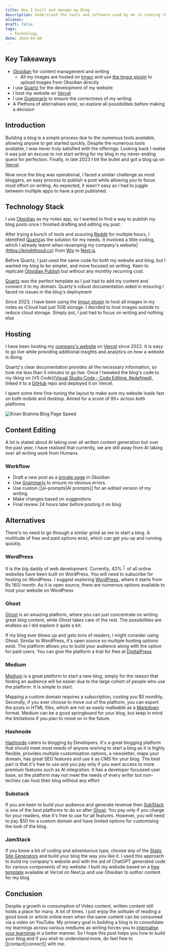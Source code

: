 ```yaml
---
title: How I built and manage my Blog
description: Understand the tools and software used by me in running this blog. The goal was to have a blog with WikiLinks and Graph View as Obsidian while spending no money
aliases: 
draft: false
tags:
  - Technology
date: 2024-04-08
---
```

## Key Takeaways

- [Obsidian](https://obsidian.md/) for content management and writing
	- All my images are hosted on [Imgur](https://imgur.com) and use [the Imgur plugin](https://github.com/gavvvr/obsidian-imgur-plugin) to upload images from Obsidian directly 
- I use [Quartz](https://quartz.jzhao.xyz/) for the development of my website
- I host my website on [Vercel](https://vercel.com)
- I use [Grammarly](https://app.grammarly.com/) to ensure the correctness of my writing
- A Plethora of alternatives exist, so explore all possibilities before making a decision

## Introduction

Building a blog is a simple process due to the numerous tools available, allowing anyone to get started quickly. Despite the numerous tools available, I was never truly satisfied with the offerings. Looking back I realse it was just an excuse to not start writing for my blog in my never-ending quest for perfection. Finally, in late 2023 I bit the bullet and got a blog up on [Vercel](https://vercel.com). 

Now once the blog was operational, I faced a similar challenge as most bloggers, an easy process to publish a post while allowing you to focus most effort on writing. As expected, it wasn't easy as I had to juggle between multiple apps to have a post published.

## Technology Stack

I use [Obsidian](https://obsidian.md) as my notes app, so I wanted to find a way to publish my blog posts once I finished drafting and editing my post.

After trying a bunch of tools and scouring [Reddit](https://reddit.com) for multiple hours, I identified [Quartz](https://quartz.jzhao.xyz/)as the solution for my needs. It involved a little coding, which I already learnt when revamping my company's website](https://knighthood.co) from [Wix](https://www.wix.com/) to [Next.js](https://nextjs.org/). 

Before Quartz, I just used the same code for both my website and blog, but I wanted my blog to be simpler, and more focused on writing. Keen to replicate [Obsidian Publish](https://obsidian.md/publish) but without any monthly recurring cost. 

 [Quartz](https://quartz.jzhao.xyz/) was the perfect template as  I just had to add my content and connect it to my domain. Quartz's robust documentation aided in ensuring I faced no issues in the blog's deployment
 
Since 2023, I have been using the [Imgur plugin](https://github.com/gavvvr/obsidian-imgur-plugin) to host all images in my notes as iCloud had just 5GB storage. I decided to host images outside to reduce cloud storage. Simply put, I just had to focus on writing and nothing else

## Hosting

I have been hosting my [company's website](https://knighthood.co) on  [Vercel](https://vercel.com) since 2022. It is easy to go live while providing additional insights and analytics on how a website is doing. 

Quartz's clear documentation provides all the necessary information, so took me less than 5 minutes to go live. Once I tweaked the blog's code to my liking on [VS Code]([Visual Studio Code - Code Editing. Redefined](https://code.visualstudio.com/)), linked it to a [GitHub](https://github.com/) repo and deployed it on Vercel. 

I spent some time fine-tuning the layout to make sure my website loads fast on both mobile and desktop. Aimed for a score of 90+ across both platforms

![Kiran Brahma Blog Page Speed](https://i.imgur.com/wSh7vaq.png)


## Content Editing

A lot is stated about AI taking over all written content generation but over the past year, I have realised that currently, we are still away from AI taking over all writing work from Humans. 

### Workflow
- Draft a new post as a [private page](https://quartz.jzhao.xyz/features/private-pages) in Obsidian
- Use [Grammarly](https://app.grammarly.com/) to ensure no obvious errors. 
- Use custom [[ai-prompts|AI prompts]] for an edited version of my writing
- Make changes based on suggestions
- Final review 24 hours later before posting it on blog
## Alternatives

There's no need to go through a similar grind as me to start a blog. A multitude of free and paid options exist, which can get you up and running quickly. 

### WordPress 

It is the big daddy of web development. Currently, 43% <sup><a href="https://colorlib.com/wp/wordpress-statistics/">1</a></sup>. of all online websites have been built on WordPress. You will need to subscribe for hosting on WordPress. I suggest exploring  [WordPress](https://wordpress.com/pricing/), where it starts from Rs 160/ month. As it is open source, there are numerous options available to host your website on WordPress

### Ghost

[Ghost](https://ghost.org/) is an amazing platform, where you can just concentrate on writing great blog content, while Ghost takes care of the rest. The possibilities are endless as I did explore it quite a bit. 

If my blog ever blows up and gets tons of readers, I might consider using Ghost. Similar to WordPress, it's open source so multiple hosting options exist. The platform allows you to build your audience along with the option for paid users. You can give the platform a trial for free at [DigitalPress](https://www.digitalpress.blog/pricing)

### Medium

[Medium](https://medium.com) is a great platform to start a new blog, simply for the reason that finding an audience will be easier due to the large cohort of people who use the platform. It is simple to start.

Mapping a custom domain requires a subscription, costing you $5 monthly. Secondly, if you ever choose to move out of the platform, you can export the posts in HTML files, which are not as easily malleable as a [Markdown](https://www.markdownguide.org/getting-started/) format. 
Medium can be a good springboard for your blog, but keep in mind the limitations if you plan to move on in the future.

### Hashnode

[Hashnode](https://hashnode.com) caters to blogging by Developers. It's a great blogging platform that should meet most needs of anyone wishing to start a blog as it is highly flexible, provides multiple customisation options, a newsletter, maps your domain, has great SEO features and use it as CMS for your blog. The best part is that it's free to use and you pay only if you want access to more premium features such as AI integration. It has a developer focussed user base, so the platform may not meet the needs of every writer but non-techies can host their blog without any effort

### Substack
If you are keen to build your audience and generate revenue then [SubStack](https://substack.com) is one of the best platforms to do so after [Ghost](/#ghost). You pay only if you charge for your readers, else it's free to use for all features. However, you will need to pay $50 for a custom domain and have limited options for customising the look of the blog.

### JamStack

If you know a bit of coding and adventurous type, choose any of the [Static Site Generators](https://jamstack.org/generators/) and build your blog the way you like it. I used this approach to build my company's website and with the aid of ChatGPT generated code for various components of my website. I built my website based on a [free template](https://vercel.com/templates/next.js/nextjs-contentlayer) available at Vercel on Next.js and use Obsidian to author content for my blog

## Conclusion

Despite a growth in consumption of Video content, written content still holds a place for many. A lot of times, I just enjoy the solitude of reading a good book or article online even when the same content can be consumed via a video on YouTube. My primary goal in building a blog is to consolidate my learnings across various mediums as writing forces you to [internalise your learnings](https://notes.andymatuschak.org/zB74H9CuWrosEuqve7jZyCo) in a better manner.  So I hope this post helps you how to build your blog and if you wish to understand more, do feel free to [[contact|connect]] with me.


